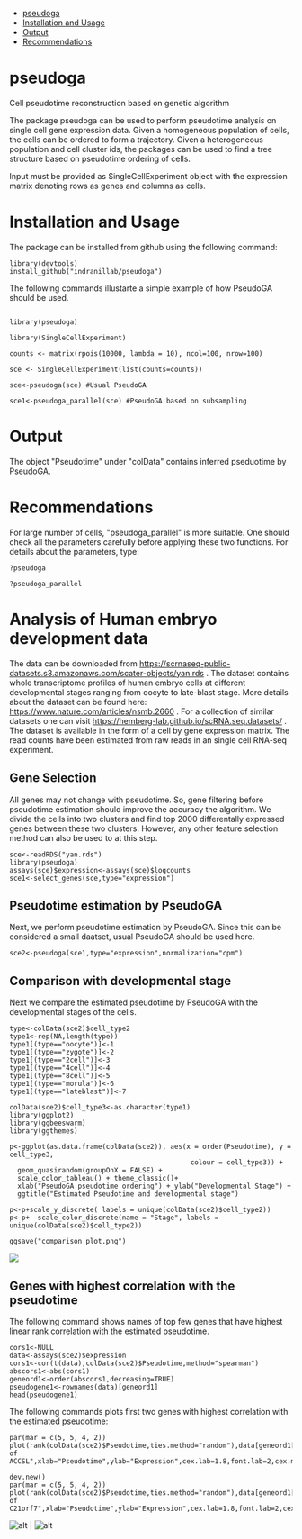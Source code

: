 - [pseudoga](#pseudoga)
- [Installation and Usage](#usage-)
- [Output](#output)
- [Recommendations](#recommendations)


# pseudoga
Cell pseudotime reconstruction based on genetic algorithm

The package pseudoga can be used to perform pseudotime analysis on single
cell gene expression data. Given a homogeneous population of cells, the cells can be ordered
to form a trajectory. Given a heterogeneous population and cell cluster ids, the packages
can be used to find a tree structure based on pseudotime ordering of cells.

Input must be provided as SingleCellExperiment object with the expression matrix denoting rows as genes 
and columns as cells.


# Installation and Usage
The package can be installed from github using the following command:
```
library(devtools)
install_github("indranillab/pseudoga")
```
The following commands illustarte a simple example of how PseudoGA should be used.
```

library(pseudoga)

library(SingleCellExperiment)

counts <- matrix(rpois(10000, lambda = 10), ncol=100, nrow=100) 

sce <- SingleCellExperiment(list(counts=counts))

sce<-pseudoga(sce) #Usual PseudoGA

sce1<-pseudoga_parallel(sce) #PseudoGA based on subsampling 
```

# Output 

The object "Pseudotime" under "colData" contains inferred pseduotime by PseudoGA.

# Recommendations

For large number of cells, "pseudoga_parallel" is more suitable. One should check all the parameters carefully before applying these two functions.
For details about the parameters, type:
```
?pseudoga

?pseudoga_parallel
```


# Analysis of Human embryo development data

The data can be downloaded from <https://scrnaseq-public-datasets.s3.amazonaws.com/scater-objects/yan.rds> . The dataset contains whole transcriptome profiles of human embryo cells at different developmental stages ranging from oocyte to late-blast stage. More details about the dataset can be found here: <https://www.nature.com/articles/nsmb.2660> . For a collection of similar datasets one can visit <https://hemberg-lab.github.io/scRNA.seq.datasets/> . The dataset is available in the form of a cell by gene expression matrix. The read counts have been estimated from raw reads in an single cell RNA-seq experiment. 

## Gene Selection

All genes may not change with pseudotime. So, gene filtering before pseudotime estimation should improve the accuracy the algorithm. We divide the cells into two clusters and find top 2000 differentally expressed genes between these two clusters. However, any other feature selection method can also be used to at this step. 

```
sce<-readRDS("yan.rds")
library(pseudoga)
assays(sce)$expression<-assays(sce)$logcounts
sce1<-select_genes(sce,type="expression")
```

## Pseudotime estimation by PseudoGA

Next, we perform pseudotime estimation by PseudoGA. Since this can be considered a small daatset, usual PseudoGA should be used here.

```
sce2<-pseudoga(sce1,type="expression",normalization="cpm")

```

## Comparison with developmental stage

Next we compare the estimated pseudotime by PseudoGA with the developmental stages of the cells. 

```
type<-colData(sce2)$cell_type2
type1<-rep(NA,length(type))
type1[(type=="oocyte")]<-1
type1[(type=="zygote")]<-2
type1[(type=="2cell")]<-3
type1[(type=="4cell")]<-4
type1[(type=="8cell")]<-5
type1[(type=="morula")]<-6
type1[(type=="lateblast")]<-7

colData(sce2)$cell_type3<-as.character(type1)
library(ggplot2)
library(ggbeeswarm)
library(ggthemes)

p<-ggplot(as.data.frame(colData(sce2)), aes(x = order(Pseudotime), y = cell_type3, 
                                             colour = cell_type3)) +
  geom_quasirandom(groupOnX = FALSE) +
  scale_color_tableau() + theme_classic()+
  xlab("PseudoGA pseudotime ordering") + ylab("Developmental Stage") +
  ggtitle("Estimated Pseudotime and developmental stage")

p<-p+scale_y_discrete( labels = unique(colData(sce2)$cell_type2))
p<-p+  scale_color_discrete(name = "Stage", labels = unique(colData(sce2)$cell_type2))

ggsave("comparison_plot.png")
```

![](https://github.com/pronoymondal/pseudogadata/blob/main/comparison_plot.png)

## Genes with highest correlation with the pseudotime
The following command shows names of top few genes that have highest linear rank correlation with the estimated pseudotime. 

```
cors1<-NULL
data<-assays(sce2)$expression
cors1<-cor(t(data),colData(sce2)$Pseudotime,method="spearman")
abscors1<-abs(cors1)
geneord1<-order(abscors1,decreasing=TRUE)
pseudogene1<-rownames(data)[geneord1]
head(pseudogene1)

```
The following commands plots first two genes with highest correlation with the estimated pseudotime:
  
```
par(mar = c(5, 5, 4, 2))
plot(rank(colData(sce2)$Pseudotime,ties.method="random"),data[geneord1[1],],col="red",main="Expression of ACCSL",xlab="Pseudotime",ylab="Expression",cex.lab=1.8,font.lab=2,cex.main=2,cex.axis=2)

dev.new()
par(mar = c(5, 5, 4, 2))
plot(rank(colData(sce2)$Pseudotime,ties.method="random"),data[geneord1[2],],col="red",main="Expression of C21orf7",xlab="Pseudotime",ylab="Expression",cex.lab=1.8,font.lab=2,cex.main=2,cex.axis=2)

```

![alt](https://github.com/pronoymondal/pseudogadata/blob/main/yan_gene1.png) | ![alt](https://github.com/pronoymondal/pseudogadata/blob/main/yan_gene2.png)






